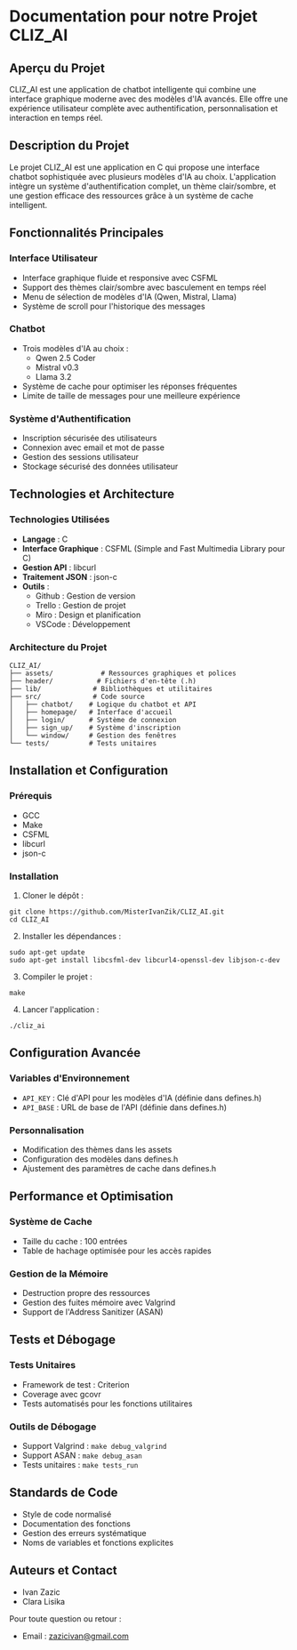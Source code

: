 # Documentation pour notre Projet CLIZ_AI

## Aperçu du Projet
CLIZ_AI est une application de chatbot intelligente qui combine une interface graphique moderne avec des modèles d'IA avancés. Elle offre une expérience utilisateur complète avec authentification, personnalisation et interaction en temps réel.

## Description du Projet
Le projet CLIZ_AI est une application en C qui propose une interface chatbot sophistiquée avec plusieurs modèles d'IA au choix. L'application intègre un système d'authentification complet, un thème clair/sombre, et une gestion efficace des ressources grâce à un système de cache intelligent.

## Fonctionnalités Principales
### Interface Utilisateur
- Interface graphique fluide et responsive avec CSFML
- Support des thèmes clair/sombre avec basculement en temps réel
- Menu de sélection de modèles d'IA (Qwen, Mistral, Llama)
- Système de scroll pour l'historique des messages

### Chatbot
- Trois modèles d'IA au choix :
  - Qwen 2.5 Coder
  - Mistral v0.3
  - Llama 3.2
- Système de cache pour optimiser les réponses fréquentes
- Limite de taille de messages pour une meilleure expérience

### Système d'Authentification
- Inscription sécurisée des utilisateurs
- Connexion avec email et mot de passe
- Gestion des sessions utilisateur
- Stockage sécurisé des données utilisateur

## Technologies et Architecture
### Technologies Utilisées
- **Langage** : C
- **Interface Graphique** : CSFML (Simple and Fast Multimedia Library pour C)
- **Gestion API** : libcurl
- **Traitement JSON** : json-c
- **Outils** :
  - Github : Gestion de version
  - Trello : Gestion de projet
  - Miro : Design et planification
  - VSCode : Développement

### Architecture du Projet
```
CLIZ_AI/
├── assets/            # Ressources graphiques et polices
├── header/           # Fichiers d'en-tête (.h)
├── lib/             # Bibliothèques et utilitaires
├── src/             # Code source
│   ├── chatbot/    # Logique du chatbot et API
│   ├── homepage/   # Interface d'accueil
│   ├── login/      # Système de connexion
│   ├── sign_up/    # Système d'inscription
│   └── window/     # Gestion des fenêtres
└── tests/          # Tests unitaires
```

## Installation et Configuration
### Prérequis
- GCC
- Make
- CSFML
- libcurl
- json-c

### Installation
1. Cloner le dépôt :
```
git clone https://github.com/MisterIvanZik/CLIZ_AI.git
cd CLIZ_AI
```

2. Installer les dépendances :
```
sudo apt-get update
sudo apt-get install libcsfml-dev libcurl4-openssl-dev libjson-c-dev
```

3. Compiler le projet :
```
make
```

4. Lancer l'application :
```
./cliz_ai
```

## Configuration Avancée
### Variables d'Environnement
- `API_KEY` : Clé d'API pour les modèles d'IA (définie dans defines.h)
- `API_BASE` : URL de base de l'API (définie dans defines.h)

### Personnalisation
- Modification des thèmes dans les assets
- Configuration des modèles dans defines.h
- Ajustement des paramètres de cache dans defines.h

## Performance et Optimisation
### Système de Cache
- Taille du cache : 100 entrées
- Table de hachage optimisée pour les accès rapides

### Gestion de la Mémoire
- Destruction propre des ressources
- Gestion des fuites mémoire avec Valgrind
- Support de l'Address Sanitizer (ASAN)

## Tests et Débogage
### Tests Unitaires
- Framework de test : Criterion
- Coverage avec gcovr
- Tests automatisés pour les fonctions utilitaires

### Outils de Débogage
- Support Valgrind : `make debug_valgrind`
- Support ASAN : `make debug_asan`
- Tests unitaires : `make tests_run`

## Standards de Code
- Style de code normalisé
- Documentation des fonctions
- Gestion des erreurs systématique
- Noms de variables et fonctions explicites

## Auteurs et Contact
- Ivan Zazic
- Clara Lisika

Pour toute question ou retour :
- Email : zazicivan@gmail.com